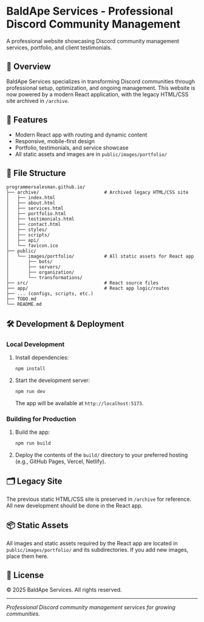 # BaldApe Services - Professional Discord Community Management

A professional website showcasing Discord community management services, portfolio, and client testimonials.

## 🌟 Overview

BaldApe Services specializes in transforming Discord communities through professional setup, optimization, and ongoing management. This website is now powered by a modern React application, with the legacy HTML/CSS site archived in `/archive`.

## 🚀 Features

- Modern React app with routing and dynamic content
- Responsive, mobile-first design
- Portfolio, testimonials, and service showcase
- All static assets and images are in `public/images/portfolio/`

## 📁 File Structure

```
programmersalesman.github.io/
├── archive/                        # Archived legacy HTML/CSS site
│   ├── index.html
│   ├── about.html
│   ├── services.html
│   ├── portfolio.html
│   ├── testimonials.html
│   ├── contact.html
│   ├── styles/
│   ├── scripts/
│   ├── api/
│   └── favicon.ico
├── public/
│   └── images/portfolio/           # All static assets for React app
│       ├── bots/
│       ├── servers/
│       ├── organization/
│       └── transformations/
├── src/                            # React source files
├── app/                            # React app logic/routes
├── ... (configs, scripts, etc.)
├── TODO.md
└── README.md
```

## 🛠️ Development & Deployment

### Local Development
1. Install dependencies:
   ```sh
   npm install
   ```
2. Start the development server:
   ```sh
   npm run dev
   ```
   The app will be available at `http://localhost:5173`.

### Building for Production
1. Build the app:
   ```sh
   npm run build
   ```
2. Deploy the contents of the `build/` directory to your preferred hosting (e.g., GitHub Pages, Vercel, Netlify).

## 🗂️ Legacy Site

The previous static HTML/CSS site is preserved in `/archive` for reference. All new development should be done in the React app.

## 📦 Static Assets

All images and static assets required by the React app are located in `public/images/portfolio/` and its subdirectories. If you add new images, place them here.

## 📄 License

© 2025 BaldApe Services. All rights reserved.

---

*Professional Discord community management services for growing communities.*
